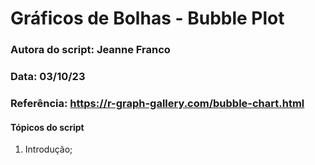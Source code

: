# Gráficos de Bolhas - Bubble Plot

### Autora do script: Jeanne Franco
### Data: 03/10/23
### Referência: https://r-graph-gallery.com/bubble-chart.html

#### Tópicos do script

1. Introdução;
